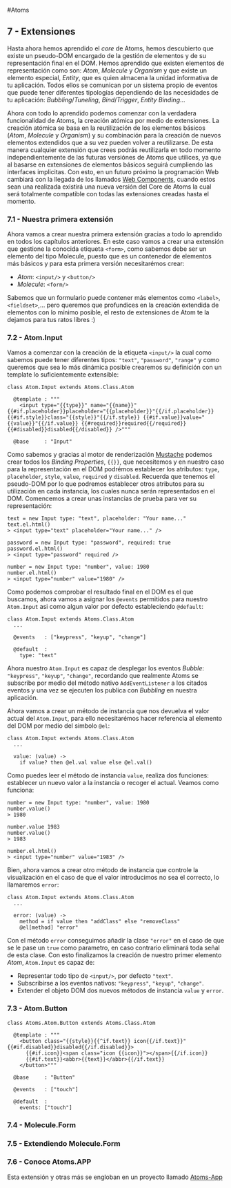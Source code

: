 #Atoms
## 7 - Extensiones

Hasta ahora hemos aprendido el *core* de Atoms, hemos descubierto que existe un pseudo-DOM encargado de la gestión de elementos y de su representación final en el DOM. Hemos aprendido que existen elementos de representación como son: *Atom*, *Molecule* y *Organism* y que existe un elemento especial, *Entity*, que es quien almacena la unidad informativa de tu aplicación. Todos ellos se comunican por un sistema propio de eventos que puede tener diferentes tipologías dependiendo de las necesidades de tu aplicación: *Bubbling*/*Tuneling*, *Bind*/*Trigger*, *Entity Binding*... 

Ahora con todo lo aprendido podemos comenzar con la verdadera funcionalidad de Atoms, la creación atómica por medio de extensiones. La creación atómica se basa en la reutilización de los elementos básicos (*Atom*, *Molecule* y *Organism*) y su combinación para la creación de nuevos elementos extendidos que a su vez pueden volver a reutilizarse. De esta manera cualquier extensión que crees podrás reutilizarla en todo momento independientemente de las futuras versiónes de Atoms que utilices, ya que al basarse en extensiones de elementos básicos seguirá cumpliendo las interfaces implicitas. Con esto, en un futuro próximo la programación Web cambiará con la llegada de los llamados [Web Components](http://webcomponents.org/), cuando estos sean una realizada existirá una nueva versión del Core de Atoms la cual será totalmente compatible con todas las extensiones creadas hasta el momento.


### 7.1 - Nuestra primera extensión
Ahora vamos a crear nuestra primera extensión gracias a todo lo aprendido en todos los capítulos anteriores. En este caso vamos a crear una extensión que gestione la conocida etiqueta `<form>`, como sabemos debe ser un elemento del tipo Molecule, puesto que es un contenedor de elementos más básicos y para esta primera versión necesitarémos crear:

   - *Atom*: `<input/>` y `<button/>`
   - *Molecule*: `<form/>`

Sabemos que un formulario puede contener más elementos como `<label>`, `<fieldset>`,... pero queremos que profundices en la creación extendida de elementos con lo mínimo posible, el resto de extensiones de Atom te la dejamos para tus ratos libres :)

### 7.2 - Atom.Input
Vamos a comenzar con la creación de la etiqueta `<input/>` la cual como sabemos puede tener diferentes tipos: `"text"`, `"password"`, `"range"` y como queremos que sea lo más dinámica posible crearemos su definición con un template lo suficientemente extensible:

```
class Atom.Input extends Atoms.Class.Atom

  @template : """
    <input type="{{type}}" name="{{name}}" {{#if.placeholder}}placeholder="{{placeholder}}"{{/if.placeholder}} {{#if.style}}class="{{style}}"{{/if.style}} {{#if.value}}value="{{value}}"{{/if.value}} {{#required}}required{{/required}} {{#disabled}}disabled{{/disabled}} />"""

  @base     : "Input"
```

Como sabemos y gracias al motor de renderización [Mustache](http://mustache.github.io/) podemos crear todos los *Binding Properties*, `{{}}`,  que necesitemos y en nuestro caso para la representación en el DOM podrémos establecer los atributos: `type`, `placeholder`, `style`, `value`, `required` y `disabled`. Recuerda que tenemos el pseudo-DOM por lo que podremos establecer otros atributos para su utilización en cada instancia, los cuales nunca serán representados en el DOM. Comencemos a crear unas instancias de prueba para ver su representación:

```
text = new Input type: "text", placeholder: "Your name..."
text.el.html()
> <input type="text" placeholder="Your name..." />

password = new Input type: "password", required: true
password.el.html()
> <input type="password" required />

number = new Input type: "number", value: 1980
number.el.html()
> <input type="number" value="1980" />
```

Como podemos comprobar el resultado final en el DOM es el que buscamos, ahora vamos a asignar los `@events` permitidos para nuestro `Atom.Input` asi como algun valor por defecto estableciendo `@default`:

```
class Atom.Input extends Atoms.Class.Atom
  ... 
  
  @events   : ["keypress", "keyup", "change"]
    
  @default  :
    type: "text"
```

Ahora nuestro `Atom.Input` es capaz de desplegar los eventos *Bubble*: `"keypress"`, `"keyup"`, `"change"`, recordando que realmente Atoms se subscribe por medio del método nativo `AddEventListener` a los citados eventos y una vez se ejecuten los publica con *Bubbling* en nuestra aplicación.

Ahora vamos a crear un método de instancia que nos devuelva el valor actual del `Atom.Input`, para ello necesitarémos hacer referencia al elemento del DOM por medio del simbolo `@el`:

```
class Atom.Input extends Atoms.Class.Atom
  ... 
  
  value: (value) ->
    if value? then @el.val value else @el.val()
```

Como puedes leer el método de instancia `value`, realiza dos funciones: establecer un nuevo valor a la instancia o recoger el actual. Veamos como funciona:

```
number = new Input type: "number", value: 1980
number.value()
> 1980

number.value 1983
number.value()
> 1983

number.el.html()
> <input type="number" value="1983" />
```

Bien, ahora vamos a crear otro método de instancia que controle la visualización en el caso de que el valor introducimos no sea el correcto, lo llamaremos `error`:

```
class Atom.Input extends Atoms.Class.Atom
  ... 
  
  error: (value) ->
    method = if value then "addClass" else "removeClass"
    @el[method] "error"
```

Con el método `error` conseguimos añadir la clase `"error"` en el caso de que se le pase un `true` como parametro, en caso contrario eliminará toda señal de esta clase. Con esto finalizamos la creación de nuestro primer elemento *Atom*, `Atom.Input` es capaz de:

  - Representar todo tipo de `<input/>`, por defecto `"text"`.
  - Subscribirse a los eventos nativos: `"keypress"`, `"keyup"`, `"change"`.
  - Extender el objeto DOM dos nuevos métodos de instancia `value` y `error`.


### 7.3 - Atom.Button


```
class Atoms.Atom.Button extends Atoms.Class.Atom

  @template : """
    <button class="{{style}}{{^if.text}} icon{{/if.text}}" {{#if.disabled}}disabled{{/if.disabled}}>
      {{#if.icon}}<span class="icon {{icon}}"></span>{{/if.icon}}
      {{#if.text}}<abbr>{{text}}</abbr>{{/if.text}}
    </button>"""

  @base     : "Button"

  @events   : ["touch"]

  @default  :
    events: ["touch"]

```

### 7.4 - Molecule.Form


### 7.5 - Extendiendo Molecule.Form


### 7.6 - Conoce Atoms.APP 

Esta extensión y otras más se engloban en un proyecto llamado [Atoms-App](https://github.com/tapquo/atoms-app)

